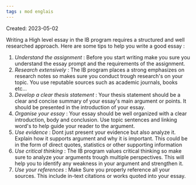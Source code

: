 ```yaml
---
tags : mod englais
---
```

Created: 2023-05-02

Writing a High level essay in the IB program requires a structured and well researched approach. Here are some tips to help you write a good essay :
1. *Understand the assignment* : Before you start writing make you sure you understand the essay prompt and the requirements of the assignment. 
2. *Research extensively* : The IB program places a strong emphasizes on research notes so makes sure you conduct trough research's on your topic. You use reputable sources such as academic journals, books etc...
3. *Develop a clear thesis statement* : Your thesis statement should be a clear and concise summary of your essay's main argument or points. It should be presented in the introduction of your essay.
4. *Organise your essay* : Your essay should be well organized with a clear introduction, body and conclusion. Use topic sentences and linking word's to help guide your reader to the argument.
5. *Use evidence* : Dont just present your evidence but also analyze it. Explain how it supports argument and why it is important. This could be in the form of direct quotes, statistics or other supporting information
6. *Use critical thinking* : The IB program values critical thinking so make sure to analyze your arguments trough multiple perspectives. This will help you to identify any weakness in your argument and strengthen it.
7. *Use your references* : Make Sure you properly reference all your sources. This include in-text citations or works quoted into your essay. 
